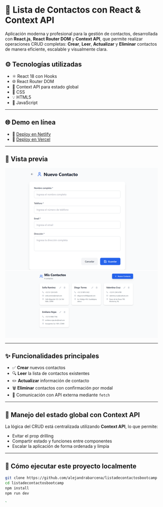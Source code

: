 # 📒 Lista de Contactos con React & Context API

Aplicación moderna y profesional para la gestión de contactos, desarrollada con **React.js**, **React Router DOM** y **Context API**, que permite realizar operaciones CRUD completas: **Crear**, **Leer**, **Actualizar** y **Eliminar** contactos de manera eficiente, escalable y visualmente clara.


## ⚙️ Tecnologías utilizadas

- ⚛️ React 18 con Hooks
- 🌐 React Router DOM
- 🧠 Context API para estado global
- 🎨 CSS
- 💡 HTML5
- 🔧 JavaScript


---

## 🌐 Demo en línea

- 🔗 [Deploy en Netlify](https://listasdecontactosbootcamprj.netlify.app/)
- 🔗 [Deploy en Vercel](https://listadecontactosbootcamp-lskt.vercel.app/)

---

## 📸 Vista previa

![Vista previa 1](https://github.com/PatsyBarcena/listasdecontactosbootcampRJ/blob/main/listadecontactosvistaprevia1.png)
![Vista previa 2](https://github.com/PatsyBarcena/listasdecontactosbootcampRJ/blob/main/listadecontactosvistaprevia2.png)

---

## ✨ Funcionalidades principales

- ✅ **Crear** nuevos contactos
- 🔍 **Leer** la lista de contactos existentes
- ✏️ **Actualizar** información de contacto
- 🗑️ **Eliminar** contactos con confirmación por modal
- 🔄 Comunicación con API externa mediante `fetch`

---

## 🧠 Manejo del estado global con Context API

La lógica del CRUD está centralizada utilizando **Context API**, lo que permite:

- Evitar el prop drilling
- Compartir estado y funciones entre componentes
- Escalar la aplicación de forma ordenada y limpia

---

## 🚀 Cómo ejecutar este proyecto localmente

```bash
git clone https://github.com/alejandrabarcena/listadecontactosbootcamp
cd listadecontactosbootcamp
npm install
npm run dev

`
